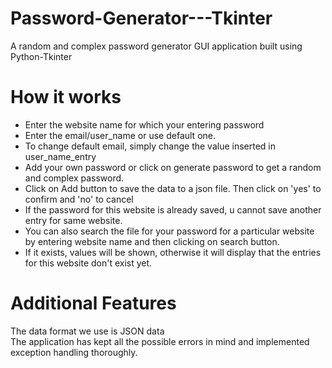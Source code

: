 # Password-Generator---Tkinter
A random and complex password generator GUI application built using Python-Tkinter

# How it works
<ul>
  <li>Enter the website name for which your entering password</li>
  <li>Enter the email/user_name or use default one.</li>
  <li>To change default email, simply change the value inserted in user_name_entry</li>
  <li>Add your own password or click on generate password to get a random and complex password.</li>
  <li>Click on Add button to save the data to a json file. Then click on 'yes' to confirm and 'no' to cancel</li>
  <li>If the password for this website is already saved, u cannot save another entry for same website.</li>
  <li>You can also search the file for your password for a particular website by entering website name and then clicking on search button.</li>
  <li>If it exists, values will be shown, otherwise it will display that the entries for this website don't exist yet.</li>
</ul>

# Additional Features <br>
The data format we use is JSON data <br>
The application has kept all the possible errors in mind and implemented exception handling thoroughly.
